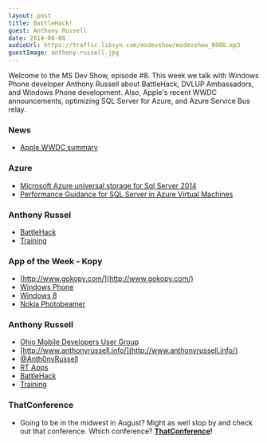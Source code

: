 ```yaml
---
layout: post
title: BattleHack!
guest: Anthony Russell
date: 2014-06-08
audioUrl: https://traffic.libsyn.com/msdevshow/msdevshow_0008.mp3
guestImage: anthony-russell.jpg
---
```


Welcome to the MS Dev Show, episode \#8. This week we talk with Windows Phone developer Anthony Russell about BattleHack, DVLUP Ambassadors, and Windows Phone development. Also, Apple's recent WWDC announcements, optimizing SQL Server for Azure, and Azure Service Bus relay.

### News

 - [Apple WWDC summary](http://arstechnica.com/apple/2014/06/developers-react-to-ios-8-and-its-long-overdue-opening-of-the-platform/?utm_source=feedburner&utm_medium=feed&utm_campaign=Feed%3A+arstechnica%2Findex+%28Ars+Technica+-+All+content%29)

### Azure

 - [Microsoft Azure universal storage for Sql Server 2014](http://blogs.msdn.com/b/igorpag/archive/2014/05/28/microsoft-azure-universal-storage-for-sql-server-2014.aspx)
 - [Performance Guidance for SQL Server in Azure Virtual Machines](http://msdn.microsoft.com/en-us/library/dn248436.aspx)

### Anthony Russel

 - [BattleHack](https://2014.battlehack.org/)
 - [Training](http://www.lumosity.com/)

### App of the Week - Kopy

 - [http://www.gokopy.com/](http://www.gokopy.com/)
 - [Windows Phone](http://www.windowsphone.com/s?appid=6b0c3ec0-afad-4e45-8990-874f12dbab20)
 - [Windows 8](http://apps.microsoft.com/windows/en-us/app/kopy/f3b10b88-bca8-4759-987a-b8c616fc21b6)
 - [Nokia Photobeamer](https://www.photobeamer.com/)

### Anthony Russell

 - [Ohio Mobile Developers User Group](http://www.meetup.com/OhMoDev/)
 - [http://www.anthonyrussell.info/](http://www.anthonyrussell.info/)
 - [@Anth0nyRussell](https://twitter.com/Anth0nyRussell)
 - [RT Apps](http://www.windowsphone.com/en-US/store/publishers?publisherId=RT%2BApps)
 - [BattleHack](https://2014.battlehack.org/)
 - [Training](http://www.lumosity.com/)

### ThatConference

 - Going to be in the midwest in August? Might as well stop by and check out that conference. Which conference? **[ThatConference](http://ThatConference.com)!**